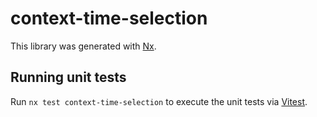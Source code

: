 # context-time-selection

This library was generated with [Nx](https://nx.dev).

## Running unit tests

Run `nx test context-time-selection` to execute the unit tests via [Vitest](https://vitest.dev/).
